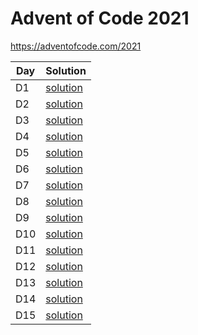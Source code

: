 # Advent of Code 2021

https://adventofcode.com/2021

 Day | Solution |
 -|-|
 D1 | [solution](src/day1.js) |
 D2 | [solution](src/day2.js) |
 D3 | [solution](src/day3.js) |
 D4 | [solution](src/day4.js) |
 D5 | [solution](src/day5.js) |
 D6 | [solution](src/day6.js) |
 D7 | [solution](src/day7.js) |
 D8 | [solution](src/day8.js) |
 D9 | [solution](src/day9.js) |
 D10 | [solution](src/day10.js) |
 D11 | [solution](src/day11.js) |
 D12 | [solution](src/day12.js) |
 D13 | [solution](src/day13.js) |
 D14 | [solution](src/day14.js) |
 D15 | [solution](src/day15.js) |
